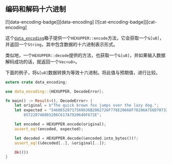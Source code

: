 ## 编码和解码十六进制

[![data-encoding-badge]][data-encoding] [![cat-encoding-badge]][cat-encoding]

这个[`data_encoding`]箱子提供一个`HEXUPPER::encode`方法，它会获取一个`&[u8]`，并返回一个`String`，其中包含数据的十六进制表示形式。

类似地，一个`HEXUPPER::decode`提供的方法，也获取一个`&[u8]`，并如果输入数据解码成功的话，就返回一个`Vec<u8>`。

下面的例子，将`&[u8]`数据转换为等效十六进制。将此值与预期值，进行比较。

```rust
extern crate data_encoding;

use data_encoding::{HEXUPPER, DecodeError};

fn main() -> Result<(), DecodeError> {
    let original = b"The quick brown fox jumps over the lazy dog.";
    let expected = "54686520717569636B2062726F776E20666F78206A756D7073206F76\
        657220746865206C617A7920646F672E";

    let encoded = HEXUPPER.encode(original);
    assert_eq!(encoded, expected);

    let decoded = HEXUPPER.decode(&encoded.into_bytes())?;
    assert_eq!(&decoded[..], &original[..]);

    Ok(())
}
```

[`data_encoding`]: https://docs.rs/data-encoding/*/data_encoding/
